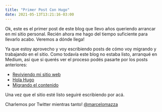 ```yaml
---
title: "Primer Post Con Hugo"
date: 2021-05-13T13:21:16-03:00
---
```


Ok, este es el primer post de este blog que llevo años queriendo arrancar en mi
sitio personal. Recién ahora me hago del tiempo suficiente para llevarlo acabo.
Veremos a dónde llega!

Ya que estoy aprovecho y voy escribiendo posts de cómo voy migrando y trabajando
en el sitio. Como todavía este blog no estaba listo, arranqué en Medium, así que
si querés ver el proceso podés pasarte por los posts anteriores:

- [Reviviendo mi sitio web](https://marcelomazza.medium.com/reviviendo-mi-sitio-web-24f4bfdbeab5)
- [Hola Hugo](https://marcelomazza.medium.com/hola-hugo-efe51886de5e)
- [Migrando el contenido](https://marcelomazza.medium.com/migrando-el-contenido-9cb5607d392)

Una vez que el sitio esté listo seguiré escribiendo por acá.

Charlemos por Twitter mientras tanto! [@marcelomazza](https://twitter.com/marcelomazza)
